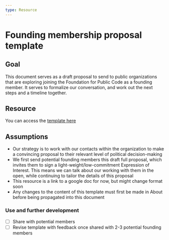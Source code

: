 ```yaml
---
type: Resource
---
```


# Founding membership proposal template

## Goal
This document serves as a draft proposal to send to public organizations that are exploring joining the Foundation for Public Code as a founding member. It serves to formalize our conversation, and work out the next steps and a timeline together.


## Resource
You can access the [template here](https://docs.google.com/document/d/1icscB-9jPUF2psL1pm8mM_53BKQ5gEIKqmHnsTicKKY/edit?usp=sharing)


## Assumptions
* Our strategy is to work with our contacts within the organization to make a convincing proposal to their relevant level of political decision-making
* We first send potential founding members this draft full proposal, which invites them to sign a light-weight/low-commitment Expression of Interest. This means we can talk about our working with them in the open, while continuing to tailor the details of this proposal
* This resource is a link to a google doc for now, but might change format soon 
* Any changes to the content of this template must first be made in About before being propagated into this document

### Use and further development
- [ ] Share with potential members
- [ ] Revise template with feedback once shared with 2-3 potential founding members
